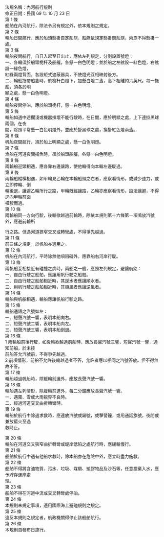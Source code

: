 法規名稱：內河航行規則  
修正日期：民國 69 年 10 月 23 日  
第 1 條  
船舶在內河航行，除法令另有規定外，依本規則之規定。  
第 2 條  
輪船日間航行，應於船頭懸掛自定船旗，船艉依規定懸掛商船旗，兩旗不得懸掛一處。  
第 3 條  
輪船夜間航行，自日入起至日出止，應依左列規定，分別設置號燈：  
一、各輪須於船頭桅杆及船艉，各懸一白色明燈；並於船之左舷設一紅色燈，右舷設一綠色燈，  
紅綠兩燈背面，各設矩式遮蔽器具，不使燈光互相映射後方。  
二、輪船拖帶船隻時，於桅杆白燈下，加懸白燈二盞，高下相離約六英尺。每一拖船，須各於明  
顯之處，懸一白色明燈。  
第 4 條  
輪船夜間停泊，應於船頭桅杆，懸一白色明燈。  
第 5 條  
輪船如遇中途擱淺或機器損壞不能行駛時，在日間，應於明顯之處，上下連掛黑球兩個，在夜  
間，除照平常懸一白色明燈外，並應於掛黑球之處，換掛紅色燈兩盞。  
第 6 條  
帆船夜間航行，須於船上明顯之處，懸一白色明燈。  
第 7 條  
漁船在河道夜間捕魚時，須於船頭船艉，各懸一白色明燈。  
第 8 條  
兩輪船迎頭相遇，應各靠右邊讓路，使他輪得向本輪左邊駛過。  
第 9 條  
兩輪船縱橫相遇，如甲輪見乙輪在本輪船頭之右者，應察看情形，或減少速力，或立即停輪、倒  
輪後退，讓避乙輪所行之路，甲輪既經讓路，乙輪亦應察看情形，設法讓避，不得逕向甲輪前面  
橫駛而過。  
第 10 條  
兩輪船同一方向行駛，後輪欲越過前輪時，除依本規則第十六條第一項鳴放汽號外，應避前輪所  


行之路。但遇河道狹窄交叉或轉彎處，不得爭先越過。  
第 11 條  
前三條之規定，於帆船亦適用之。  
第 12 條  
帆船在內河航行，平時除無他項阻礙外，應靠船右河岸行駛。  
第 13 條  
兩帆船互相接近有碰撞之虞時，兩船之一艘，應照左列規定，避讓航路：  
一、自由行駛之船舶，應讓用帆行駛之船舶。  
二、自由行駛之船舶相近時，其逆水者應讓順水者。  
三、用帆行駛之船舶相近時，其順風者應讓逆風者。  
第 14 條  
輪船與帆船相遇，輪船應讓帆船行駛之路。  
第 15 條  
輪船通語之汽號如左：  
一、短聲汽號一響，表明本船向右。  
二、短聲汽號二響，表明本船向左。  
三、短聲汽號三響，表明本船倒退。  
第 16 條  
1 兩輪船前後行駛，如後輪欲越過前船時，應放長聲汽號三響，短聲汽號一響，通知前船，於未接  
前船答允汽號前，不得爭先越過。  
2 前項情形，前船不允許後輪越過者不答，允許者應以相同之汽號答放。但不得無故不答。  
第 17 條  
輪船越過帆船時，除緩輪前進外，應放長聲汽號一響。  
第 18 條  
輪船遇左列情形，除緩輪前進外，每二分鐘應放長聲汽號一響。  
一、遇霧、雪或大雨視界不良時。  
二、經過河道交叉曲折轉彎時。  
第 19 條  
輪船於航行中除遇求救時，應連放汽號或霧號，或擊警鐘，或用通話旗號，夜間或兼放藍火至遇  
救時止。  


第 20 條  
輪船在河道交叉狹窄曲折轉彎或堤岸低陷之處航行時，應緩輪慢行。  
第 21 條  
船舶於航行中遇有他船求救時，除本船亦在危險中外，應立時盡力施救。  
第 22 條  
船舶不得將含油物質、污水、垃圾、煤屑、塑膠物品及沙石等，任意投棄入水，應予貯存運岸處  
理。  
第 23 條  
船舶不得在河道中流或交叉轉彎處停泊。  
第 24 條  
本規則未規定事項，適用國際海上避碰規則之規定。  
第 25 條  
違反本規則之規定者，航政機關得停止該船舶航行。  
第 26 條  
本規則自發布日施行。  


